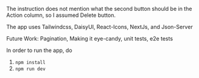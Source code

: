 The instruction does not mention what the second button should be in the Action column, so I assumed Delete button.

The app uses Tailwindcss, DaisyUI, React-Icons, NextJs, and Json-Server

Future Work: Pagination, Making it eye-candy, unit tests, e2e tests

In order to run the app, do
1. `npm install`
2. `npm run dev`